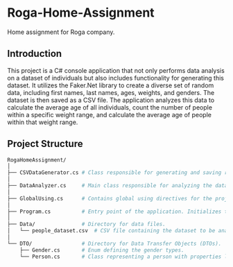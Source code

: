 # Roga-Home-Assignment
Home assignment for Roga company.

## Introduction
This project is a C# console application that not only performs data analysis on a dataset of individuals but also includes functionality for generating this dataset. It utilizes the Faker.Net library to create a diverse set of random data, including first names, last names, ages, weights, and genders. The dataset is then saved as a CSV file. The application analyzes this data to calculate the average age of all individuals, count the number of people within a specific weight range, and calculate the average age of people within that weight range.
## Project Structure
```bash
RogaHomeAssignment/
│
├── CSVDataGenerator.cs # Class responsible for generating and saving random data to a CSV file.
│
├── DataAnalyzer.cs     # Main class responsible for analyzing the data.
│
├── GlobalUsing.cs      # Contains global using directives for the project.
│
├── Program.cs          # Entry point of the application. Initializes the data generation and analysis.
│
├── Data/               # Directory for data files.
│   └── people_dataset.csv  # CSV file containing the dataset to be analyzed.
│
└── DTO/                # Directory for Data Transfer Objects (DTOs).
    ├── Gender.cs       # Enum defining the gender types.
    └── Person.cs       # Class representing a person with properties like name, age, weight, etc.
```
